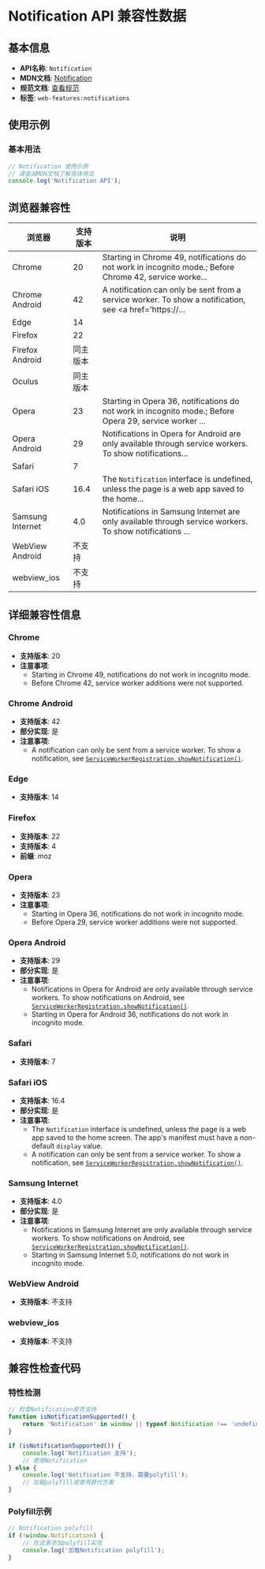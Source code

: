 # Notification API 兼容性数据

## 基本信息

- **API名称**: `Notification`
- **MDN文档**: [Notification](https://developer.mozilla.org/docs/Web/API/Notification)
- **规范文档**: [查看规范](https://notifications.spec.whatwg.org/#api)
- **标签**: `web-features:notifications`

## 使用示例

### 基本用法

```javascript
// Notification 使用示例
// 请查阅MDN文档了解具体用法
console.log('Notification API');
```

## 浏览器兼容性

| 浏览器 | 支持版本 | 说明 |
|--------|----------|------|
| Chrome | 20 | Starting in Chrome 49, notifications do not work in incognito mode.; Before Chrome 42, service worke... |
| Chrome Android | 42 | A notification can only be sent from a service worker. To show a notification, see <a href='https://... |
| Edge | 14 |  |
| Firefox | 22 |  |
| Firefox Android | 同主版本 |  |
| Oculus | 同主版本 |  |
| Opera | 23 | Starting in Opera 36, notifications do not work in incognito mode.; Before Opera 29, service worker ... |
| Opera Android | 29 | Notifications in Opera for Android are only available through service workers. To show notifications... |
| Safari | 7 |  |
| Safari iOS | 16.4 | The <code>Notification</code> interface is undefined, unless the page is a web app saved to the home... |
| Samsung Internet | 4.0 | Notifications in Samsung Internet are only available through service workers. To show notifications ... |
| WebView Android | 不支持 |  |
| webview_ios | 不支持 |  |

## 详细兼容性信息

### Chrome

- **支持版本**: 20
- **注意事项**:
  - Starting in Chrome 49, notifications do not work in incognito mode.
  - Before Chrome 42, service worker additions were not supported.

### Chrome Android

- **支持版本**: 42
- **部分实现**: 是
- **注意事项**:
  - A notification can only be sent from a service worker. To show a notification, see <a href='https://developer.mozilla.org/docs/Web/API/ServiceWorkerRegistration/showNotification'><code>ServiceWorkerRegistration.showNotification()</code></a>.

### Edge

- **支持版本**: 14

### Firefox

- **支持版本**: 22
- **支持版本**: 4
- **前缀**: moz

### Opera

- **支持版本**: 23
- **注意事项**:
  - Starting in Opera 36, notifications do not work in incognito mode.
  - Before Opera 29, service worker additions were not supported.

### Opera Android

- **支持版本**: 29
- **部分实现**: 是
- **注意事项**:
  - Notifications in Opera for Android are only available through service workers. To show notifications on Android, see [`ServiceWorkerRegistration.showNotification()`](https://developer.mozilla.org/docs/Web/API/ServiceWorkerRegistration/showNotification).
  - Starting in Opera for Android 36, notifications do not work in incognito mode.

### Safari

- **支持版本**: 7

### Safari iOS

- **支持版本**: 16.4
- **部分实现**: 是
- **注意事项**:
  - The <code>Notification</code> interface is undefined, unless the page is a web app saved to the home screen. The app's manifest must have a non-default <code>display</code> value.
  - A notification can only be sent from a service worker. To show a notification, see <a href='https://developer.mozilla.org/docs/Web/API/ServiceWorkerRegistration/showNotification'><code>ServiceWorkerRegistration.showNotification()</code></a>.

### Samsung Internet

- **支持版本**: 4.0
- **部分实现**: 是
- **注意事项**:
  - Notifications in Samsung Internet are only available through service workers. To show notifications on Android, see [`ServiceWorkerRegistration.showNotification()`](https://developer.mozilla.org/docs/Web/API/ServiceWorkerRegistration/showNotification).
  - Starting in Samsung Internet 5.0, notifications do not work in incognito mode.

### WebView Android

- **支持版本**: 不支持

### webview_ios

- **支持版本**: 不支持

## 兼容性检查代码

### 特性检测

```javascript
// 检查Notification是否支持
function isNotificationSupported() {
    return 'Notification' in window || typeof Notification !== 'undefined';
}

if (isNotificationSupported()) {
    console.log('Notification 支持');
    // 使用Notification
} else {
    console.log('Notification 不支持，需要polyfill');
    // 加载polyfill或使用替代方案
}
```

### Polyfill示例

```javascript
// Notification polyfill
if (!window.Notification) {
    // 在这里添加polyfill实现
    console.log('加载Notification polyfill');
}
```

